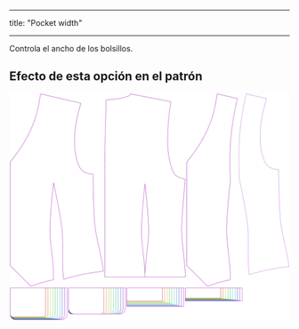 - - -
title: "Pocket width"
- - -

Controla el ancho de los bolsillos.

## Efecto de esta opción en el patrón

![Esta imagen muestra el efecto de esta opción superponiendo varias variantes que tienen un valor diferente para esta opción](wahid_pocketwidth_sample.svg "Effect of this option on the pattern")
